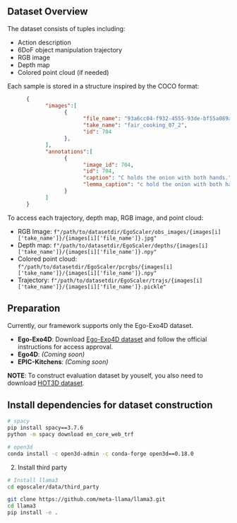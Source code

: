 ## Dataset Overview
The dataset consists of tuples including:
- Action description
- 6DoF object manipulation trajectory
- RGB image
- Depth map
- Colored point cloud (if needed)

Each sample is stored in a structure inspired by the COCO format:

```json
      {
            "images":[
                  {
                        "file_name": "93a6cc04-f932-4555-93de-bf55a089ac80_848.198", 
                        "take_name": "fair_cooking_07_2", 
                        "id": 704
                  },
            ],
            "annotations":[
                  {
                        "image_id": 704, 
                        "id": 704, 
                        "caption": "C holds the onion with both hands.", 
                        "lemma_caption": "c hold the onion with both hand ."
                  }
            ]
      }
```

To access each trajectory, depth map, RGB image, and point cloud:
- RGB Image: ```f"/path/to/datasetdir/EgoScaler/obs_images/{images[i]['take_name']}/{images[i]['file_name']}.jpg"```
- Depth map: ```f"/path/to/datasetdir/EgoScaler/depths/{images[i]['take_name']}/{images[i]['file_name']}.npy"```
- Colored point cloud: ```f"/path/to/datasetdir/EgoScaler/pcrgbs/{images[i]['take_name']}/{images[i]['file_name']}.npy"```
- Trajectory: ```f"/path/to/datasetdir/EgoScaler/trajs/{images[i]['take_name']}/{images[i]['file_name']}.pickle"```

## Preparation

Currently, our framework supports only the Ego-Exo4D dataset.

- **Ego-Exo4D**: Download [Ego-Exo4D dataset](https://ego-exo4d-data.org/) and follow the official instructions for access approval.
- **Ego4D**: *(Coming soon)*
- **EPIC-Kitchens**: *(Coming soon)*

**NOTE**: To construct evaluation dataset by youself, you also need to download [HOT3D dataset](https://www.projectaria.com/datasets/hot3D/).


## Install dependencies for dataset construction
```bash
# spacy
pip install spacy==3.7.6
python -m spacy download en_core_web_trf

# open3d
conda install -c open3d-admin -c conda-forge open3d==0.18.0
```

2. Install third party
```bash
# Install llama3
cd egoscaler/data/third_party

git clone https://github.com/meta-llama/llama3.git
cd llama3
pip install -e .

```